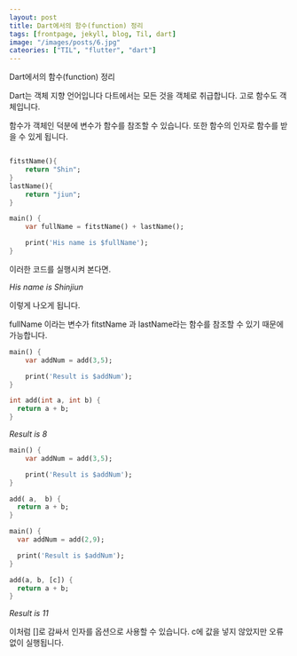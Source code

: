 ```yaml
---
layout: post
title: Dart에서의 함수(function) 정리
tags: [frontpage, jekyll, blog, Til, dart]
image: "/images/posts/6.jpg"
cateories: ["TIL", "flutter", "dart"]
---
```


Dart에서의 함수(function) 정리

Dart는 객체 지향 언어입니다 다트에서는 모든 것을 객체로 취급합니다. 고로 함수도 객체입니다.

함수가 객체인 덕분에 변수가 함수를 참조할 수 있습니다. 또한 함수의 인자로 함수를 받을 수 있게 됩니다.

```dart

fitstName(){
    return "Shin";
}
lastName(){
    return "jiun";
}

main() {
    var fullName = fitstName() + lastName();

    print('His name is $fullName');
}

```

이러한 코드를 실행시켜 본다면.

<em>His name is Shinjiun</em>

이렇게 나오게 됩니다.

fullName 이라는 변수가 fitstName 과 lastName라는 함수를 참조할 수 있기 때문에 가능합니다.

```dart
main() {
    var addNum = add(3,5);

    print('Result is $addNum');
}

int add(int a, int b) {
  return a + b;
}

```

<em>Result is 8</em>

```dart
main() {
    var addNum = add(3,5);

    print('Result is $addNum');
}

add( a,  b) {
  return a + b;
}
```

```dart
main() {
  var addNum = add(2,9);

  print('Result is $addNum');
}

add(a, b, [c]) {
  return a + b;
}
```

<em>Result is 11</em>

이처럼 []로 감싸서 인자를 옵션으로 사용할 수 있습니다. c에 값을 넣지 않았지만 오류 없이 실행됩니다.


